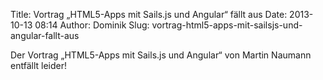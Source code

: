 Title: Vortrag „HTML5-Apps mit Sails.js und Angular“ fällt aus
Date: 2013-10-13 08:14
Author: Dominik
Slug: vortrag-html5-apps-mit-sailsjs-und-angular-fallt-aus

Der Vortrag „HTML5-Apps mit Sails.js und Angular“ von Martin Naumann
entfällt leider!

</p>

